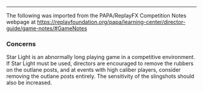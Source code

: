 ***
The following was imported from the PAPA/ReplayFX Competition Notes webpage at https://replayfoundation.org/papa/learning-center/director-guide/game-notes/#GameNotes

### Concerns
            
Star Light is an abnormally long playing game in a competitive environment. If Star Light must be used, directors are encouraged to remove the rubbers on the outlane posts, and at events with high caliber players, consider removing the outlane posts entirely. The sensitivity of the slingshots should also be increased.